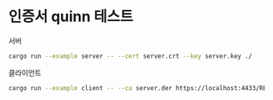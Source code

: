 # 인증서 quinn 테스트

서버
```sh
cargo run --example server -- --cert server.crt --key server.key ./
```

클라이언트
```sh
cargo run --example client -- --ca server.der https://localhost:4433/README.md
```